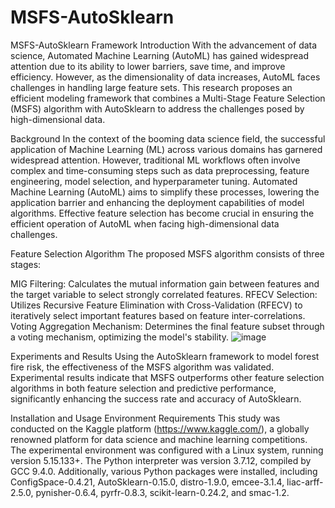 # MSFS-AutoSklearn
MSFS-AutoSklearn Framework
Introduction
With the advancement of data science, Automated Machine Learning (AutoML) has gained widespread attention due to its ability to lower barriers, save time, and improve efficiency. However, as the dimensionality of data increases, AutoML faces challenges in handling large feature sets. This research proposes an efficient modeling framework that combines a Multi-Stage Feature Selection (MSFS) algorithm with AutoSklearn to address the challenges posed by high-dimensional data.

Background
In the context of the booming data science field, the successful application of Machine Learning (ML) across various domains has garnered widespread attention. However, traditional ML workflows often involve complex and time-consuming steps such as data preprocessing, feature engineering, model selection, and hyperparameter tuning. Automated Machine Learning (AutoML) aims to simplify these processes, lowering the application barrier and enhancing the deployment capabilities of model algorithms. Effective feature selection has become crucial in ensuring the efficient operation of AutoML when facing high-dimensional data challenges.

Feature Selection Algorithm
The proposed MSFS algorithm consists of three stages:

MIG Filtering: Calculates the mutual information gain between features and the target variable to select strongly correlated features.
RFECV Selection: Utilizes Recursive Feature Elimination with Cross-Validation (RFECV) to iteratively select important features based on feature inter-correlations.
Voting Aggregation Mechanism: Determines the final feature subset through a voting mechanism, optimizing the model's stability.
![image](https://github.com/user-attachments/assets/270283b9-5d3b-45fb-aa53-7aedb90d2321)

Experiments and Results
Using the AutoSklearn framework to model forest fire risk, the effectiveness of the MSFS algorithm was validated. Experimental results indicate that MSFS outperforms other feature selection algorithms in both feature selection and predictive performance, significantly enhancing the success rate and accuracy of AutoSklearn.

Installation and Usage
Environment Requirements
This study was conducted on the Kaggle platform (https://www.kaggle.com/), a globally renowned platform for data science and machine learning competitions. The experimental environment was configured with a Linux system, running version 5.15.133+. The Python interpreter was version 3.7.12, compiled by GCC 9.4.0. Additionally, various Python packages were installed, including ConfigSpace-0.4.21, AutoSklearn-0.15.0, distro-1.9.0, emcee-3.1.4, liac-arff-2.5.0, pynisher-0.6.4, pyrfr-0.8.3, scikit-learn-0.24.2, and smac-1.2.
